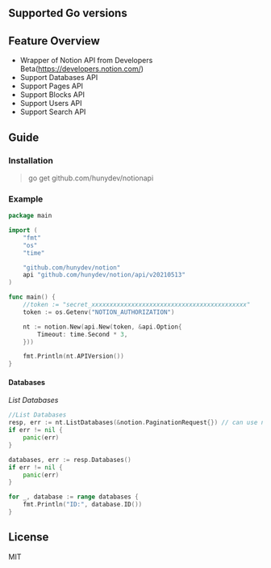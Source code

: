 ## Supported Go versions

## Feature Overview

- Wrapper of Notion API from Developers Beta(https://developers.notion.com/)
- Support Databases API
- Support Pages API
- Support Blocks API
- Support Users API
- Support Search API

## Guide

### Installation

> go get github.com/hunydev/notionapi

### Example

```go
package main

import (
	"fmt"
	"os"
	"time"

	"github.com/hunydev/notion"
	api "github.com/hunydev/notion/api/v20210513"
)

func main() {
	//token := "secret_xxxxxxxxxxxxxxxxxxxxxxxxxxxxxxxxxxxxxxxxxxx"
	token := os.Getenv("NOTION_AUTHORIZATION")

	nt := notion.New(api.New(token, &api.Option{
		Timeout: time.Second * 3,
	}))

	fmt.Println(nt.APIVersion())
}
```

#### Databases
*List Databases*
```go
//List Databases
resp, err := nt.ListDatabases(&notion.PaginationRequest{}) // can use nil pointer
if err != nil {
    panic(err)
}

databases, err := resp.Databases()
if err != nil {
    panic(err)
}

for _, database := range databases {
    fmt.Println("ID:", database.ID())
}
```


## License
MIT